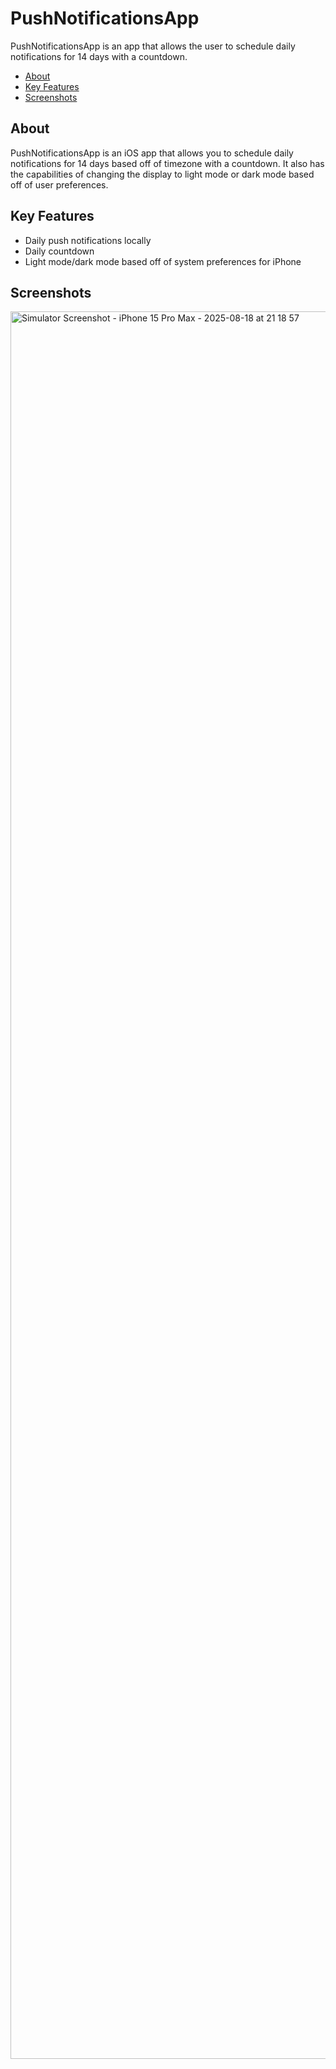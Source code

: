 # PushNotificationsApp

PushNotificationsApp is an app that allows the user to schedule daily notifications for 14 days with a countdown.

- [About](#about)
- [Key Features](#key-features)
- [Screenshots](#screenshots)

## About

PushNotificationsApp is an iOS app that allows you to schedule daily notifications for 14 days based off of timezone with a countdown. It also has the capabilities of changing the display to light mode or dark mode based off of user preferences.

## Key Features

- Daily push notifications locally
- Daily countdown
- Light mode/dark mode based off of system preferences for iPhone

## Screenshots

<img width="1290" height="2796" alt="Simulator Screenshot - iPhone 15 Pro Max - 2025-08-18 at 21 18 57" src="https://github.com/user-attachments/assets/e34d32db-7b91-46db-891f-9f6f7bdb15bf" />




